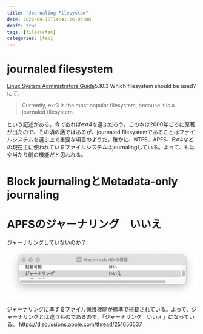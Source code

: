```yaml
---
title: "Journaling Filesystem"
date: 2022-04-18T14:41:26+09:00
draft: true
tags: [filesystem]
categories: [tec]
---
```


# journaled filesystem

[Linux System Administrators Guide](https://tldp.org/LDP/sag/html/index.html)5.10.3 Which filesystem should be used?にて、

> Currently, ext3 is the most popular filesystem, because it is a journaled filesystem. 

という記述がある。今であればext4を選ぶだろう。この本は2000年ごろに原著が出たので、その頃の話ではあるが、journaled filesystemであることはファイルシステムを選ぶ上で重要な項目のようだ。確かに、NTFS、APFS、Ext4などの現在主に使われているファイルシステムはjournalingしている。よって、もはや当たり前の機能だと思われる。

# Block journalingとMetadata-only journaling

# APFSのジャーナリング　いいえ

ジャーナリングしていないのか？
![](img/journaling.png)

ジャーナリングに準ずるファイル保護機能が標準で搭載されている。よって、ジャーナリングとは違うものであるので、「ジャーナリング　いいえ」になっている。
https://discussions.apple.com/thread/251656537
